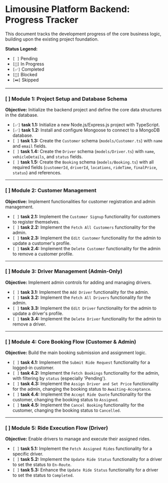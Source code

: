 # Limousine Platform Backend: Progress Tracker

This document tracks the development progress of the core business logic, building upon the existing project foundation.

**Status Legend:**
*   `[ ]` Pending
*   `[🔄]` In Progress
*   `[✅]` Completed
*   `[🚫]` Blocked
*   `[⏭️]` Skipped

---

### [ ] Module 1: Project Setup and Database Schema

**Objective:** Initialize the backend project and define the core data structures in the database.

*   `[✅]` **task 1.1:** Initialize a new Node.js/Express.js project with TypeScript.
*   `[✅]` **task 1.2:** Install and configure Mongoose to connect to a MongoDB database.
*   `[ ]` **task 1.3:** Create the `Customer` schema (`models/Customer.ts`) with `name` and `email` fields.
*   `[ ]` **task 1.4:** Create the `Driver` schema (`models/Driver.ts`) with `name`, `vehicleDetails`, and `status` fields.
*   `[ ]` **task 1.5:** Create the `Booking` schema (`models/Booking.ts`) with all required fields (`customerId`, `driverId`, `locations`, `rideTime`, `finalPrice`, `status`) and references.

---

### [ ] Module 2: Customer Management

**Objective:** Implement functionalities for customer registration and admin management.

*   `[ ]` **task 2.1:** Implement the `Customer Signup` functionality for customers to register themselves.
*   `[ ]` **task 2.2:** Implement the `Fetch All Customers` functionality for the admin.
*   `[ ]` **task 2.3:** Implement the `Edit Customer` functionality for the admin to update a customer's profile.
*   `[ ]` **task 2.4:** Implement the `Delete Customer` functionality for the admin to remove a customer profile.

---

### [ ] Module 3: Driver Management (Admin-Only)

**Objective:** Implement admin controls for adding and managing drivers.

*   `[ ]` **task 3.1:** Implement the `Add Driver` functionality for the admin.
*   `[ ]` **task 3.2:** Implement the `Fetch All Drivers` functionality for the admin.
*   `[ ]` **task 3.3:** Implement the `Edit Driver` functionality for the admin to update a driver's profile.
*   `[ ]` **task 3.4:** Implement the `Delete Driver` functionality for the admin to remove a driver.

---

### [ ] Module 4: Core Booking Flow (Customer & Admin)

**Objective:** Build the main booking submission and assignment logic.

*   `[ ]` **task 4.1:** Implement the `Submit Ride Request` functionality for a logged-in customer.
*   `[ ]` **task 4.2:** Implement the `Fetch Bookings` functionality for the admin, with filtering by `status` (especially 'Pending').
*   `[ ]` **task 4.3:** Implement the `Assign Driver and Set Price` functionality for the admin, changing the booking status to `Awaiting-Acceptance`.
*   `[ ]` **task 4.4:** Implement the `Accept Ride Quote` functionality for the customer, changing the booking status to `Assigned`.
*   `[ ]` **task 4.5:** Implement the `Cancel Booking` functionality for the customer, changing the booking status to `Cancelled`.

---

### [ ] Module 5: Ride Execution Flow (Driver)

**Objective:** Enable drivers to manage and execute their assigned rides.

*   `[ ]` **task 5.1:** Implement the `Fetch Assigned Rides` functionality for a specific driver.
*   `[ ]` **task 5.2:** Implement the `Update Ride Status` functionality for a driver to set the status to `En-Route`.
*   `[ ]` **task 5.3:** Enhance the `Update Ride Status` functionality for a driver to set the status to `Completed`.
